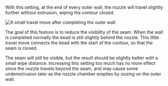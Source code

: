 With this setting, at the end of every outer wall, the nozzle will travel slightly further without extrusion, wiping the contour closed.

![A small travel move after completing the outer wall](wall_0_wipe_dist.png)

The goal of this feature is to reduce the visibility of the seam. When the wall is completed normally the bead is still slightly behind the nozzle. This little travel move connects the bead with the start of the contour, so that the seam is closed.

The seam will still be visible, but the result should be slightly better with a small wipe distance. Increasing this setting too much has no more effect since the nozzle travels beyond the seam, and may cause some underextrusion later as the nozzle chamber empties by oozing on the outer wall.